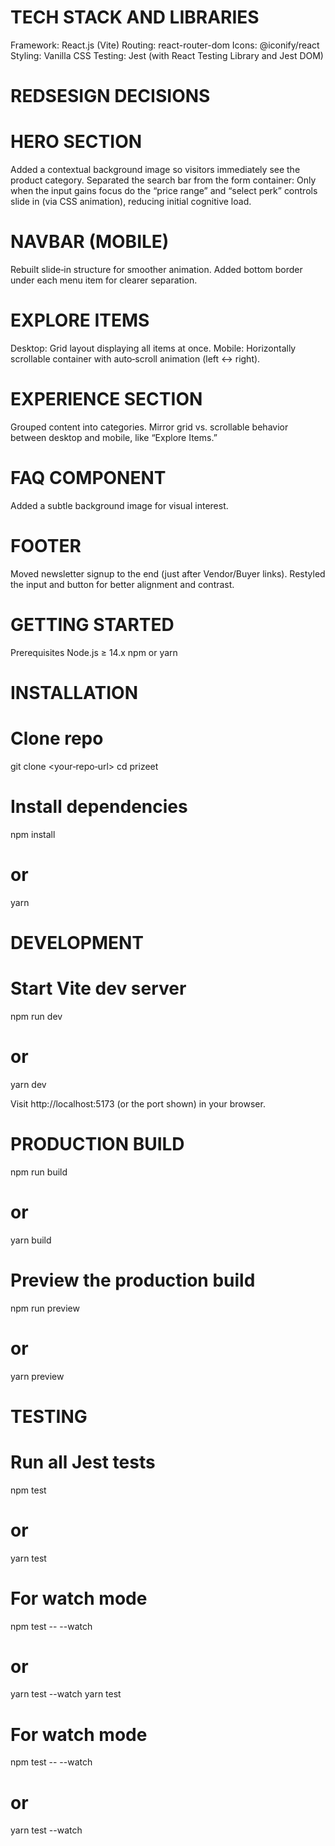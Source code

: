 # TECH STACK AND LIBRARIES
Framework: React.js (Vite)
Routing: react-router-dom
Icons: @iconify/react
Styling: Vanilla CSS
Testing: Jest (with React Testing Library and Jest DOM)



# REDSESIGN DECISIONS #

# HERO SECTION #
Added a contextual background image so visitors immediately see the product category.
Separated the search bar from the form container:
Only when the input gains focus do the “price range” and “select perk” controls slide in (via CSS animation), reducing initial cognitive load.



# NAVBAR (MOBILE) #
Rebuilt slide‑in structure for smoother animation.
Added bottom border under each menu item for clearer separation.



# EXPLORE ITEMS #
Desktop: Grid layout displaying all items at once.
Mobile: Horizontally scrollable container with auto‑scroll animation (left ↔ right).



 
#  EXPERIENCE SECTION #
Grouped content into categories.
Mirror grid vs. scrollable behavior between desktop and mobile, like “Explore Items.”


#  FAQ COMPONENT #
Added a subtle background image for visual interest.



# FOOTER #
Moved newsletter signup to the end (just after Vendor/Buyer links).
Restyled the input and button for better alignment and contrast.


# GETTING STARTED #
Prerequisites
Node.js ≥ 14.x
npm or yarn



#  INSTALLATION  #

# Clone repo
git clone <your‑repo‑url>
cd prizeet

# Install dependencies
npm install
# or
yarn

#  DEVELOPMENT  #
# Start Vite dev server
npm run dev
# or
yarn dev

Visit http://localhost:5173 (or the port shown) in your browser.


#  PRODUCTION BUILD #
npm run build
# or
yarn build

# Preview the production build
npm run preview
# or
yarn preview


 #  TESTING  #
# Run all Jest tests
npm test
# or
yarn test

# For watch mode
npm test -- --watch
# or
yarn test --watch
yarn test

# For watch mode
npm test -- --watch
# or
yarn test --watch

